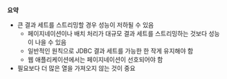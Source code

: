 **요약**
- 큰 결과 세트를 스트리밍할 경우 성능이 저하될 수 있음
  - 페이지네이션이나 배치 처리가 대규모 결과 세트를 스트리밍하는 것보다 성능이 나을 수 있음
  - 일반적인 원칙으로 JDBC 결과 세트를 가능한 한 작게 유지해야 함
  - 웹 애플리케이션에서는 페이지네이션이 선호되어야 함
- 필요보다 더 많은 열을 가져오지 않는 것이 중요
